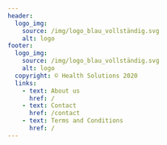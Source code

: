 ```yaml
---
header:
  logo_img:
    source: /img/logo_blau_vollständig.svg
    alt: logo
footer:
  logo_img:
    source: /img/logo_blau_vollständig.svg
    alt: logo
  copyright: © Health Solutions 2020
  links:
    - text: About us
      href: /
    - text: Contact
      href: /contact
    - text: Terms and Conditions
      href: /
---
```


